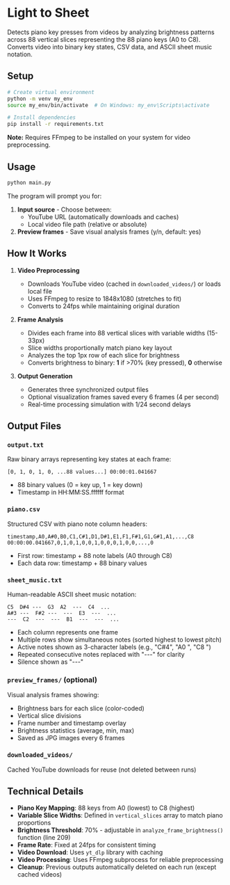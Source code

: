 # Light to Sheet

Detects piano key presses from videos by analyzing brightness patterns across 88 vertical slices representing the 88 piano keys (A0 to C8). Converts video into binary key states, CSV data, and ASCII sheet music notation.

## Setup

```bash
# Create virtual environment
python -m venv my_env
source my_env/bin/activate  # On Windows: my_env\Scripts\activate

# Install dependencies
pip install -r requirements.txt
```

**Note:** Requires FFmpeg to be installed on your system for video preprocessing.

## Usage

```bash
python main.py
```

The program will prompt you for:
1. **Input source** - Choose between:
   - YouTube URL (automatically downloads and caches)
   - Local video file path (relative or absolute)
2. **Preview frames** - Save visual analysis frames (y/n, default: yes)

## How It Works

1. **Video Preprocessing**
   - Downloads YouTube video (cached in `downloaded_videos/`) or loads local file
   - Uses FFmpeg to resize to 1848x1080 (stretches to fit)
   - Converts to 24fps while maintaining original duration

2. **Frame Analysis**
   - Divides each frame into 88 vertical slices with variable widths (15-33px)
   - Slice widths proportionally match piano key layout
   - Analyzes the top 1px row of each slice for brightness
   - Converts brightness to binary: **1** if >70% (key pressed), **0** otherwise

3. **Output Generation**
   - Generates three synchronized output files
   - Optional visualization frames saved every 6 frames (4 per second)
   - Real-time processing simulation with 1/24 second delays

## Output Files

### `output.txt`
Raw binary arrays representing key states at each frame:
```
[0, 1, 0, 1, 0, ...88 values...] 00:00:01.041667
```
- 88 binary values (0 = key up, 1 = key down)
- Timestamp in HH:MM:SS.ffffff format

### `piano.csv`
Structured CSV with piano note column headers:
```
timestamp,A0,A#0,B0,C1,C#1,D1,D#1,E1,F1,F#1,G1,G#1,A1,...,C8
00:00:00.041667,0,1,0,1,0,0,1,0,0,0,1,0,0,...,0
```
- First row: timestamp + 88 note labels (A0 through C8)
- Each data row: timestamp + 88 binary values

### `sheet_music.txt`
Human-readable ASCII sheet music notation:
```
C5  D#4 ---  G3  A2  ---  C4  ...
A#3 ---  F#2 ---  ---  E3  ---  ...
---  C2  ---  ---  B1  ---  ---  ...
```
- Each column represents one frame
- Multiple rows show simultaneous notes (sorted highest to lowest pitch)
- Active notes shown as 3-character labels (e.g., "C#4", "A0 ", "C8 ")
- Repeated consecutive notes replaced with "---" for clarity
- Silence shown as "---"

### `preview_frames/` (optional)
Visual analysis frames showing:
- Brightness bars for each slice (color-coded)
- Vertical slice divisions
- Frame number and timestamp overlay
- Brightness statistics (average, min, max)
- Saved as JPG images every 6 frames

### `downloaded_videos/`
Cached YouTube downloads for reuse (not deleted between runs)

## Technical Details

- **Piano Key Mapping**: 88 keys from A0 (lowest) to C8 (highest)
- **Variable Slice Widths**: Defined in `vertical_slices` array to match piano proportions
- **Brightness Threshold**: 70% - adjustable in `analyze_frame_brightness()` function (line 209)
- **Frame Rate**: Fixed at 24fps for consistent timing
- **Video Download**: Uses `yt_dlp` library with caching
- **Video Processing**: Uses FFmpeg subprocess for reliable preprocessing
- **Cleanup**: Previous outputs automatically deleted on each run (except cached videos)